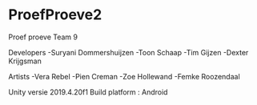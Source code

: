 # ProefProeve2


Proef proeve Team 9

Developers
-Suryani Dommershuijzen
-Toon Schaap
-Tim Gijzen
-Dexter Krijgsman

Artists
-Vera Rebel
-Pien Creman
-Zoe Hollewand
-Femke Roozendaal

Unity versie 2019.4.20f1
Build platform : Android
